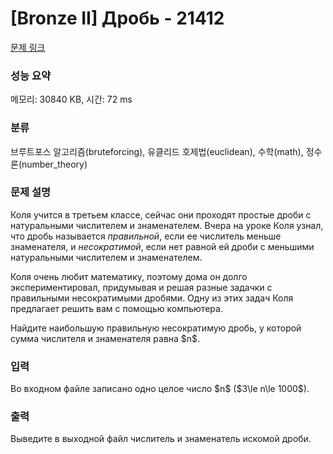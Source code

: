 # [Bronze II] Дробь - 21412 

[문제 링크](https://www.acmicpc.net/problem/21412) 

### 성능 요약

메모리: 30840 KB, 시간: 72 ms

### 분류

브루트포스 알고리즘(bruteforcing), 유클리드 호제법(euclidean), 수학(math), 정수론(number_theory)

### 문제 설명

<p>Коля учится в третьем классе, сейчас они проходят простые дроби с натуральными числителем и знаменателем. Вчера на уроке Коля узнал, что дробь называется <em>правильной</em>, если ее числитель меньше знаменателя, и <em>несократимой</em>, если нет равной ей дроби с меньшими натуральными числителем и знаменателем. </p>

<p>Коля очень любит математику, поэтому дома он долго экспериментировал, придумывая и решая разные задачки с правильными несократимыми дробями. Одну из этих задач Коля предлагает решить вам с помощью компьютера. </p>

<p>Найдите наибольшую правильную несократимую дробь, у которой сумма числителя и знаменателя равна $n$.</p>

### 입력 

 <p>Во входном файле записано одно целое число $n$ ($3\le n\le 1000$).</p>

### 출력 

 <p>Выведите в выходной файл числитель и знаменатель искомой дроби.</p>

